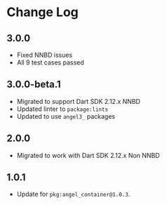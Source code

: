 # Change Log

## 3.0.0

* Fixed NNBD issues
* All 9 test cases passed

## 3.0.0-beta.1

* Migrated to support Dart SDK 2.12.x NNBD
* Updated linter to `package:lints`
* Updated to use `angel3_` packages

## 2.0.0

* Migrated to work with Dart SDK 2.12.x Non NNBD

## 1.0.1

* Update for `pkg:angel_container@1.0.3`.
